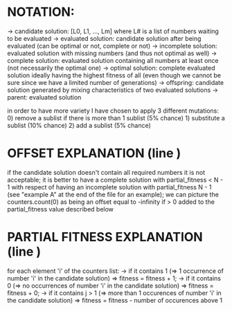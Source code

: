 # NOTATION:
-> candidate solution: [L0, L1, ..., Lm] where L# is a list of numbers waiting to be evaluated
-> evaluated solution: candidate solution after being evaluated (can be optimal or not, complete or not)
-> incomplete solution: evaluated solution with missing numbers (and thus not optimal as well)
-> complete solution: evaluated solution containing all numbers at least once (not necessarily the optimal one)
-> optimal solution: complete evaluated solution ideally having the highest fitness of all 
    (even though we cannot be sure since we have a limited number of generations)
-> offspring: candidate solution generated by mixing characteristics of two evaluated solutions
-> parent: evaluated solution

in order to have more variety I have chosen to apply 3 different mutations:
    0) remove a sublist if there is more than 1 sublist (5% chance)
    1) substitute a sublist (10% chance)
    2) add a sublist (5% chance)
    
# OFFSET EXPLANATION (line )
if the candidate solution doesn't contain all required numbers it is not acceptable;
it is better to have a complete solution with partial_fitness < N - 1
with respect of having an incomplete solution with partial_fitness N - 1 
(see "example A" at the end of the file for an example);
we can picture the counters.count(0) as being an offset equal to -infinity if > 0 added 
to the partial_fitness value described below

# PARTIAL FITNESS EXPLANATION (line )
for each element 'i' of the counters list:
    -> if it contains 1 (=> 1 occurrence of number 'i' in the candidate solution) 
        => fitness = fitness + 1;
    -> if it contains 0 (=> no occurrences of number 'i' in the candidate solution) 
        => fitness = fitness + 0;
    -> if it contains j > 1 (=> more than 1 occurences of number 'i' in the candidate solution) 
        => fitness = fitness - number of occurences above 1
